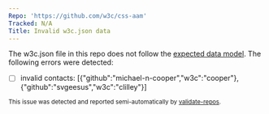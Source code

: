```yaml
---
Repo: 'https://github.com/w3c/css-aam'
Tracked: N/A
Title: Invalid w3c.json data
---
```


The w3c.json file in this repo does not follow the [expected data model](https://w3c.github.io/w3c.json.html). The following errors were detected:
* [ ] invalid contacts: [{"github":"michael-n-cooper","w3c":"cooper"},{"github":"svgeesus","w3c":"clilley"}]

<sub>This issue was detected and reported semi-automatically by [validate-repos](https://github.com/w3c/validate-repos/).</sub>
